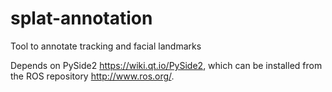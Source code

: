 # splat-annotation
Tool to annotate tracking and facial landmarks

Depends on PySide2 https://wiki.qt.io/PySide2, which can be installed from the ROS repository http://www.ros.org/.

